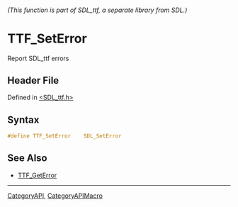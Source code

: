 ###### (This function is part of SDL_ttf, a separate library from SDL.)
# TTF_SetError

Report SDL_ttf errors

## Header File

Defined in [<SDL_ttf.h>](https://github.com/libsdl-org/SDL_ttf/blob/SDL2/include/SDL_ttf.h)

## Syntax

```c
#define TTF_SetError    SDL_SetError
```

## See Also

- [TTF_GetError](TTF_GetError)

----
[CategoryAPI](CategoryAPI), [CategoryAPIMacro](CategoryAPIMacro)

